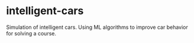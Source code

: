 # intelligent-cars
Simulation of intelligent cars. Using ML algorithms to improve car behavior for solving a course.
